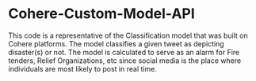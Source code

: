 # Cohere-Custom-Model-API
This code is a representative of the Classification model that was built on Cohere platforms. The model classifies a given tweet as depicting disaster(s) or not.
The model is calculated to serve as an alarm for Fire tenders, Relief Organizations, etc since social media is the place where individuals are most likely to post in real time.
